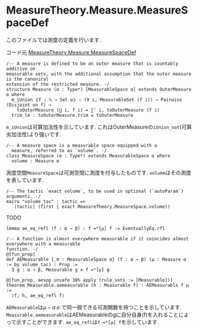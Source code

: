 MeasureTheory.Measure.MeasureSpaceDef
============================================

このファイルでは測度の定義を行います.

コード元
[MeasureTheory.Measure.MeasureSpaceDef](https://leanprover-community.github.io/mathlib4_docs/Mathlib/MeasureTheory/Measure/MeasureSpaceDef.html)

``` lean4
/-- A measure is defined to be an outer measure that is countably additive on
measurable sets, with the additional assumption that the outer measure is the canonical
extension of the restricted measure. -/
structure Measure (α : Type*) [MeasurableSpace α] extends OuterMeasure α where
  m_iUnion ⦃f : ℕ → Set α⦄ : (∀ i, MeasurableSet (f i)) → Pairwise (Disjoint on f) →
    toOuterMeasure (⋃ i, f i) = ∑' i, toOuterMeasure (f i)
  trim_le : toOuterMeasure.trim ≤ toOuterMeasure
```
`m_iUnion`は可算加法性を示しています. これはOuterMeasureの`iUnion_nat`(可算劣加法性)より強いです.

``` lean4
/-- A measure space is a measurable space equipped with a
  measure, referred to as `volume`. -/
class MeasureSpace (α : Type*) extends MeasurableSpace α where
  volume : Measure α
```
測度空間`MeasureSpace`は可測空間に測度を付与したものです. `volume`はその測度を表しています.

``` lean4
/-- The tactic `exact volume`, to be used in optional (`autoParam`) arguments. -/
macro "volume_tac" : tactic =>
  `(tactic| (first | exact MeasureTheory.MeasureSpace.volume))
```

TODO

``` lean4
lemma ae_eq_refl (f : α → β) : f =ᵐ[μ] f := EventuallyEq.rfl

/-- A function is almost everywhere measurable if it coincides almost everywhere with a measurable
function. -/
@[fun_prop]
def AEMeasurable {_m : MeasurableSpace α} (f : α → β) (μ : Measure α := by volume_tac) : Prop :=
  ∃ g : α → β, Measurable g ∧ f =ᵐ[μ] g

@[fun_prop, aesop unsafe 30% apply (rule_sets := [Measurable])]
theorem Measurable.aemeasurable (h : Measurable f) : AEMeasurable f μ :=
  ⟨f, h, ae_eq_refl f⟩
```

`AEMeasurable`は$\mu-a.e.$で同一視できる可測関数を持つことを示しています.
`Measurable.aemeasurable`はAEMeasurableのgに自分自身(f)を入れることによって示すことができます. `ae_eq_refl`は`f =ᵐ[μ] f`を示しています.